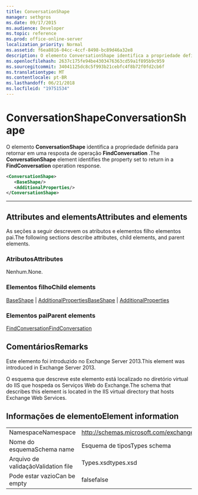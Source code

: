 ```yaml
---
title: ConversationShape
manager: sethgros
ms.date: 09/17/2015
ms.audience: Developer
ms.topic: reference
ms.prod: office-online-server
localization_priority: Normal
ms.assetid: f6ea8816-04cc-4ccf-8498-bc89d46a32e8
description: O elemento ConversationShape identifica a propriedade definida para retornar em uma resposta de operação FindConversation.
ms.openlocfilehash: 2637c175fe94be4303476363cd59a1f895b9c959
ms.sourcegitcommit: 34041125dc8c5f993b21cebfc4f8b72f0fd2cb6f
ms.translationtype: MT
ms.contentlocale: pt-BR
ms.lasthandoff: 06/21/2018
ms.locfileid: "19751534"
---
```

# <a name="conversationshape"></a><span data-ttu-id="1d292-103">ConversationShape</span><span class="sxs-lookup"><span data-stu-id="1d292-103">ConversationShape</span></span>

<span data-ttu-id="1d292-104">O elemento **ConversationShape** identifica a propriedade definida para retornar em uma resposta de operação **FindConversation** .</span><span class="sxs-lookup"><span data-stu-id="1d292-104">The **ConversationShape** element identifies the property set to return in a **FindConversation** operation response.</span></span> 
  
```XML
<ConversationShape>
   <BaseShape/>
   <AdditionalProperties/>
</ConversationShape>
```

 ****
## <a name="attributes-and-elements"></a><span data-ttu-id="1d292-105">Attributes and elements</span><span class="sxs-lookup"><span data-stu-id="1d292-105">Attributes and elements</span></span>

<span data-ttu-id="1d292-106">As seções a seguir descrevem os atributos e elementos filho elementos pai.</span><span class="sxs-lookup"><span data-stu-id="1d292-106">The following sections describe attributes, child elements, and parent elements.</span></span>
  
### <a name="attributes"></a><span data-ttu-id="1d292-107">Atributos</span><span class="sxs-lookup"><span data-stu-id="1d292-107">Attributes</span></span>

<span data-ttu-id="1d292-108">Nenhum.</span><span class="sxs-lookup"><span data-stu-id="1d292-108">None.</span></span>
  
### <a name="child-elements"></a><span data-ttu-id="1d292-109">Elementos filho</span><span class="sxs-lookup"><span data-stu-id="1d292-109">Child elements</span></span>

<span data-ttu-id="1d292-110">[BaseShape](baseshape.md) | [AdditionalProperties](additionalproperties.md)</span><span class="sxs-lookup"><span data-stu-id="1d292-110">[BaseShape](baseshape.md) | [AdditionalProperties](additionalproperties.md)</span></span>
  
### <a name="parent-elements"></a><span data-ttu-id="1d292-111">Elementos pai</span><span class="sxs-lookup"><span data-stu-id="1d292-111">Parent elements</span></span>

[<span data-ttu-id="1d292-112">FindConversation</span><span class="sxs-lookup"><span data-stu-id="1d292-112">FindConversation</span></span>](findconversation.md)
  
## <a name="remarks"></a><span data-ttu-id="1d292-113">Comentários</span><span class="sxs-lookup"><span data-stu-id="1d292-113">Remarks</span></span>

<span data-ttu-id="1d292-114">Este elemento foi introduzido no Exchange Server 2013.</span><span class="sxs-lookup"><span data-stu-id="1d292-114">This element was introduced in Exchange Server 2013.</span></span>
  
<span data-ttu-id="1d292-115">O esquema que descreve este elemento está localizado no diretório virtual do IIS que hospeda os Serviços Web do Exchange.</span><span class="sxs-lookup"><span data-stu-id="1d292-115">The schema that describes this element is located in the IIS virtual directory that hosts Exchange Web Services.</span></span>
  
## <a name="element-information"></a><span data-ttu-id="1d292-116">Informações de elemento</span><span class="sxs-lookup"><span data-stu-id="1d292-116">Element information</span></span>

|||
|:-----|:-----|
|<span data-ttu-id="1d292-117">Namespace</span><span class="sxs-lookup"><span data-stu-id="1d292-117">Namespace</span></span>  <br/> |http://schemas.microsoft.com/exchange/services/2006/types  <br/> |
|<span data-ttu-id="1d292-118">Nome do esquema</span><span class="sxs-lookup"><span data-stu-id="1d292-118">Schema name</span></span>  <br/> |<span data-ttu-id="1d292-119">Esquema de tipos</span><span class="sxs-lookup"><span data-stu-id="1d292-119">Types schema</span></span>  <br/> |
|<span data-ttu-id="1d292-120">Arquivo de validação</span><span class="sxs-lookup"><span data-stu-id="1d292-120">Validation file</span></span>  <br/> |<span data-ttu-id="1d292-121">Types.xsd</span><span class="sxs-lookup"><span data-stu-id="1d292-121">types.xsd</span></span>  <br/> |
|<span data-ttu-id="1d292-122">Pode estar vazio</span><span class="sxs-lookup"><span data-stu-id="1d292-122">Can be empty</span></span>  <br/> |<span data-ttu-id="1d292-123">false</span><span class="sxs-lookup"><span data-stu-id="1d292-123">false</span></span>  <br/> |
   

